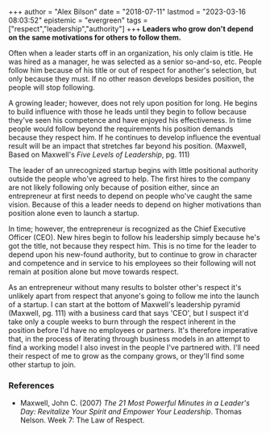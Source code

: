 +++
author = "Alex Bilson"
date = "2018-07-11"
lastmod = "2023-03-16 08:03:52"
epistemic = "evergreen"
tags = ["respect","leadership","authority"]
+++
**Leaders who grow don't depend on the same motivations for others to follow them.**

Often when a leader starts off in an organization, his only claim is title.  He was hired as a manager, he was selected as a senior so-and-so, etc.  People follow him because of his title or out of respect for another's selection, but only because they must.  If no other reason develops besides position, the people will stop following.

A growing leader; however, does not rely upon position for long.  He begins to build influence with those he leads until they begin to follow because they've seen his competence and have enjoyed his effectiveness.  In time people would follow beyond the requirements his position demands because they respect him.  If he continues to develop influence the eventual result will be an impact that stretches far beyond his position. (Maxwell, Based on Maxwell's _Five Levels of Leadership_, pg. 111)

The leader of an unrecognized startup begins with little positional authority outside the people who've agreed to help.  The first hires to the company are not likely following only because of position either, since an entrepreneur at first needs to depend on people who've caught the same vision.  Because of this a leader needs to depend on higher motivations than position alone even to launch a startup.

In time; however, the entrepreneur is recognized as the Chief Executive Officer (CEO).  New hires begin to follow his leadership simply because he's got the title, not because they respect him.  This is no time for the leader to depend upon his new-found authority, but to continue to grow in character and competence and in service to his employees so their following will not remain at position alone but move towards respect.

As an entrepreneur without many results to bolster other's respect it's unlikely apart from respect that anyone's going to follow me into the launch of a startup.  I can start at the bottom of Maxwell's leadership pyramid (Maxwell, pg. 111) with a business card that says 'CEO', but I suspect it'd take only a couple weeks to burn through the respect inherent in the position before I'd have no employees or partners.  It's therefore imperative that, in the process of iterating through business models in an attempt to find a working model I also invest in the people I've partnered with.  I'll need their respect of me to grow as the company grows, or they'll find some other startup to join.

### References

- Maxwell, John C. (2007) _The 21 Most Powerful Minutes in a Leader's Day: Revitalize Your Spirit and Empower Your Leadership_. Thomas Nelson. Week 7: The Law of Respect.
